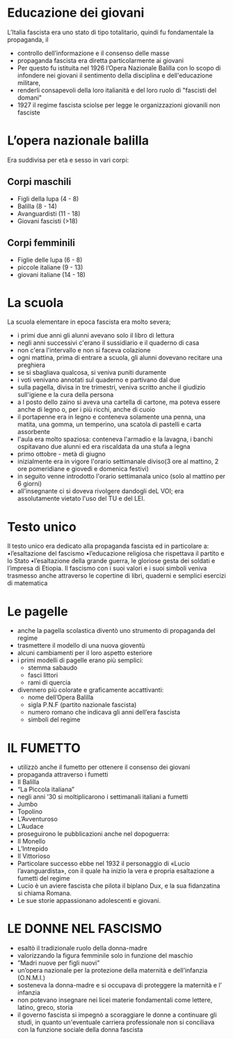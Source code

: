 # Educazione dei giovani
L’Italia fascista era uno stato di tipo totalitario, quindi fu fondamentale la
propaganda, il 
- controllo dell’informazione e il consenso delle masse
- propaganda fascista era diretta particolarmente ai giovani
- Per questo fu istituita nel 1926 l’Opera Nazionale Balilla con lo scopo di infondere nei giovani il sentimento della disciplina e dell'educazione militare, 
- renderli consapevoli della loro italianità e del loro ruolo di "fascisti del domani"
- 1927 il regime fascista sciolse per legge le organizzazioni giovanili non fasciste

# L’opera nazionale balilla
Era suddivisa per età e sesso in vari corpi:

## Corpi maschili
- Figli della lupa (4 - 8)
- Balilla (8 - 14)
- Avanguardisti (11 - 18)
- Giovani fascisti (>18)

## Corpi femminili
- Figlie delle lupa (6 - 8)
- piccole italiane (9 - 13)
- giovani italiane (14 - 18)

# La scuola
La scuola elementare in epoca fascista era molto severa; 
- i primi due anni gli alunni avevano solo il libro di lettura 
- negli anni successivi c'erano il sussidiario e il quaderno di casa
- non c'era l'intervallo e non si faceva colazione
- ogni mattina, prima di entrare a scuola, gli alunni dovevano recitare una preghiera 
- se si sbagliava qualcosa, si veniva puniti duramente
- i voti venivano annotati sul quaderno e partivano dal due
- sulla pagella, divisa in tre trimestri, veniva scritto anche il giudizio sull'igiene e la cura della persona 
- a l posto dello zaino si aveva una cartella di cartone, ma poteva essere anche di legno o, per i più ricchi, anche di cuoio
- il portapenne era in legno e conteneva solamente una penna, una matita, una gomma, un temperino, una scatola di pastelli e carta assorbente
- l'aula era molto spaziosa: conteneva l'armadio e la lavagna, i banchi ospitavano due alunni ed era riscaldata da una stufa a legna
- primo ottobre -  metà di giugno
- inizialmente era in vigore l'orario settimanale diviso(3 ore al mattino, 2 ore pomeridiane e giovedì e domenica festivi)
- in seguito venne introdotto l'orario settimanala unico (solo al mattino per 6 giorni) 
- all'insegnante ci si doveva rivolgere dandogli deL VOI; era assolutamente vietato l'uso del TU e del LEI.

# Testo unico
Il testo unico era dedicato alla propaganda fascista ed in particolare a:
•l’esaltazione del fascismo
•l’educazione religiosa che rispettava il partito e lo Stato
•l’esaltazione della grande guerra, le gloriose gesta dei soldati e l’impresa di Etiopia.
Il fascismo con i suoi valori e i suoi simboli veniva trasmesso anche attraverso le
copertine di libri, quaderni e semplici esercizi di matematica

# Le pagelle
- anche la pagella scolastica diventò uno strumento di propaganda del regime
- trasmettere il modello di una nuova gioventù
- alcuni cambiamenti per il loro aspetto esteriore
- i primi modelli di pagelle erano più semplici: 
	- stemma sabaudo 
	- fasci littori
	- rami di quercia 
- divennero più colorate e graficamente accattivanti:
	- nome dell’Opera Balilla
	- sigla P.N.F (partito nazionale fascista)
	- numero romano che indicava gli anni dell’era fascista
	- simboli del regime

# IL FUMETTO
- utilizzò anche il fumetto per ottenere il consenso dei giovani
- propaganda attraverso i fumetti
- Il Balilla
- “La Piccola italiana” 
- negli anni ’30 si moltiplicarono i settimanali italiani a fumetti
- Jumbo
- Topolino
- L’Avventuroso
- L’Audace 
- proseguirono le pubblicazioni anche nel dopoguerra: 
- Il Monello
- L’Intrepido
- Il Vittorioso
- Particolare successo ebbe nel 1932 il personaggio di «Lucio l’avanguardista», con il quale ha inizio la vera e propria esaltazione a fumetti del regime
- Lucio è un aviere fascista che pilota il biplano Dux, e la sua fidanzatina si chiama Romana.
- Le sue storie appassionano adolescenti e giovani.

# LE DONNE NEL FASCISMO
- esaltò il tradizionale ruolo della donna-madre
- valorizzando la figura femminile solo in funzione del maschio
- ”Madri nuove per figli nuovi” 
- un’opera nazionale per la protezione della maternità e dell’infanzia (O.N.M.I.)
- sosteneva la donna-madre e si occupava di proteggere la maternità e l’ infanzia
- non potevano insegnare nei licei materie fondamentali come lettere, latino, greco, storia
- il governo fascista si impegnò a scoraggiare le donne a continuare gli studi, in quanto un'eventuale carriera professionale non si conciliava con la funzione sociale della donna fascista
